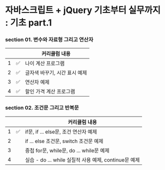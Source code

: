 # 자바스크립트 + jQuery 기초부터 실무까지 : 기초 part.1


### section 01. 변수와 자료형 그리고 연산자
|  |  |커리큘럼 내용 |
| ------ | -- |----------- |
| 1 | ✅ | 나이 계산 프로그램|
| 2 | ✅ | 글자색 바꾸기, 시간 표시 예제 |
| 3 | ✅ | 연산자 예제 |
| 4 | ✅ | 할인 가격 계산 프로그램 |

### section 02. 조건문 그리고 반복문
|  |  |커리큘럼 내용 |
| ------ | -- |----------- |
| 1 | ✅ | if문, if ... else문, 조건 연산자 예제|
| 2 |  | if ... else 조건문, switch 조건문 예제 |
| 3 |  | 중첩 for문, while문, do ... while문 예제 |
| 4 |  | 실습 - do ... while 실질적 사용 예제, continue문 예제 |

